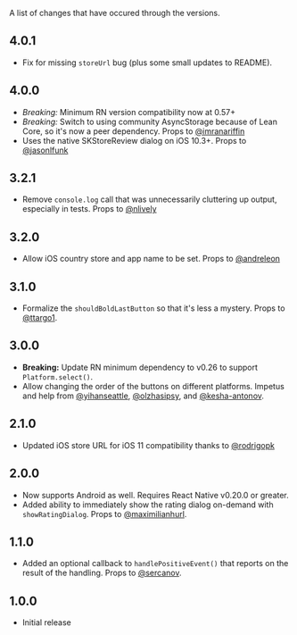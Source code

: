 A list of changes that have occured through the versions.

4.0.1
-----

- Fix for missing `storeUrl` bug (plus some small updates to README).

4.0.0
-----

- *Breaking:* Minimum RN version compatibility now at 0.57+
- *Breaking:* Switch to using community AsyncStorage because of Lean Core, so it's now a peer dependency. Props to [@imranariffin](https://github.com/imranariffin)
- Uses the native SKStoreReview dialog on iOS 10.3+. Props to [@jasonlfunk](https://github.com/jasonlfunk)

3.2.1
-----

- Remove `console.log` call that was unnecessarily cluttering up output, especially in tests. Props to [@nlively](https://github.com/nlively)

3.2.0
-----

- Allow iOS country store and app name to be set. Props to [@andreleon](https://github.com/andreleon)

3.1.0
-----

- Formalize the `shouldBoldLastButton` so that it's less a mystery. Props to [@ttargo1](https://github.com/ttargo1).

3.0.0
-----

- **Breaking:** Update RN minimum dependency to v0.26 to support `Platform.select()`.
- Allow changing the order of the buttons on different platforms. Impetus and help from [@yihanseattle](https://github.com/yihanseattle), [@olzhasipsy](https://github.com/olzhasipsy), and [@kesha-antonov](https://github.com/kesha-antonov).

2.1.0
-----

- Updated iOS store URL for iOS 11 compatibility thanks to [@rodrigopk](https://github.com/rodrigopk)

2.0.0
-----

- Now supports Android as well. Requires React Native v0.20.0 or greater.
- Added ability to immediately show the rating dialog on-demand with `showRatingDialog`. Props to [@maximilianhurl](https://github.com/maximilianhurl).


1.1.0
-----

- Added an optional callback to `handlePositiveEvent()` that reports on the result of the handling. Props to [@sercanov](https://github.com/sercanov).


1.0.0
-----

- Initial release
